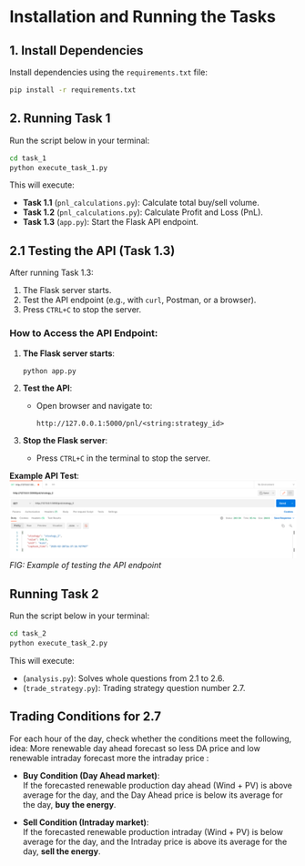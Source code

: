 # Installation and Running the Tasks

## 1. Install Dependencies  
Install dependencies using the `requirements.txt` file:  
```bash
pip install -r requirements.txt
```

## 2. Running Task 1  
Run the script below in your terminal:  
```bash
cd task_1
python execute_task_1.py
```

This will execute:  
- **Task 1.1** (`pnl_calculations.py`): Calculate total buy/sell volume.  
- **Task 1.2** (`pnl_calculations.py`): Calculate Profit and Loss (PnL).  
- **Task 1.3** (`app.py`): Start the Flask API endpoint.  

## 2.1 Testing the API (Task 1.3)  
After running Task 1.3:  
1. The Flask server starts.  
2. Test the API endpoint (e.g., with `curl`, Postman, or a browser).  
3. Press `CTRL+C` to stop the server.  

### How to Access the API Endpoint:  
1. **The Flask server starts**:  
   ```bash
   python app.py
   ```

2. **Test the API**:  
   - Open browser and navigate to:  
     ```
     http://127.0.0.1:5000/pnl/<string:strategy_id>
     ```  

3. **Stop the Flask server**:  
   - Press `CTRL+C` in the terminal to stop the server.  

**Example API Test**:  
![Sample Image](ref.png)  
*FIG: Example of testing the API endpoint*   

## Running Task 2
Run the script below in your terminal:  
```bash
cd task_2
python execute_task_2.py
```

This will execute:  
- (`analysis.py`): Solves whole questions from 2.1 to 2.6.  
- (`trade_strategy.py`): Trading strategy question number 2.7. 

## Trading Conditions for 2.7

For each hour of the day, check whether the conditions meet the following, idea: More renewable day ahead forecast so less DA price and low renewable intraday forecast more the intraday price :

- **Buy Condition (Day Ahead market)**:  
  If the forecasted renewable production day ahead (Wind + PV) is above average for the day, and the Day Ahead price is below its average for the day, **buy the energy**.

- **Sell Condition (Intraday market)**:  
  If the forecasted renewable production intraday (Wind + PV) is below average for the day, and the Intraday price is above its average for the day, **sell the energy**.

  
